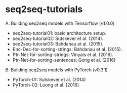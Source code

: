 # seq2seq-tutorials
A. Building seq2seq models with Tensorflow (v1.0.0)

* seq2seq-tutorial01: basic architecture setup.
* seq2seq-tutorial02: Sutskever et al. (2014).
* seq2seq-tutorial03: Bahdanau et al. (2015).
* Enc-Dec-for-sorting-strings: Bahdanau et al. (2015).
* Ptr-Net-for-sorting-strings: Vinyals et al. (2016).
* Ptr-Net-for-sorting-sentences: Gong et al. (2016)

B. Building seq2seq models with PyTorch (v0.3.1)

* PyTorch-01: Sutskever et al. (2014)
* PyTorch-02: Luong et al. (2016)
